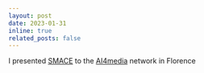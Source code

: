 ```yaml
---
layout: post
date: 2023-01-31
inline: true
related_posts: false
---
```


I presented [SMACE](https://link.springer.com/chapter/10.1007/978-3-031-263) to the [AI4media](https://www.ai4media.eu/) network in Florence

